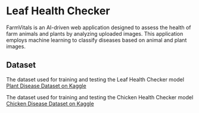 # Leaf Health Checker

FarmVitals is an AI-driven web application designed to assess the health of farm animals and plants by analyzing uploaded images. This application employs machine learning to classify diseases based on animal and plant images.

## Dataset

The dataset used for training and testing the Leaf Health Checker model [Plant Disease Dataset on Kaggle](https://www.kaggle.com/datasets/vasanthkumar14/plant-disease)

The dataset used for training and testing the Chicken Health Checker model [Chicken Disease Dataset on Kaggle](https://www.kaggle.com/datasets/sadmansakibmahi/chicken-diseases-classification-and-treatment/data)

